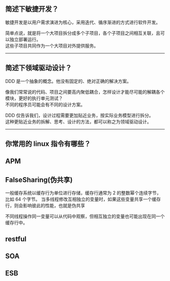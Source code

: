 ## 简述下敏捷开发？
敏捷开发是以用户需求演进为核心，采用迭代、循序渐进的方式进行软件开发。   

简单点说，就是将一个大项目拆分成多个子项目，各个子项目之间相互关联，且可以独立部署运行。    
这些子项目共同作为一个大项目对外提供服务。   

---

## 简述下领域驱动设计？
DDD 是一个抽象的概念。他没有固定的、绝对正确的解决方案。    

像我们常常说的代码、项目之间要高内聚低耦合，怎样设计才能尽可能的解耦各个模块，更好的执行单元测试？       
不同的程序员可能会有不同的设计方案。   

DDD 仅告诉我们，设计过程需要更加贴近业务，按实际业务模型进行拆分。  
这种更贴近业务的拆解、思考、设计的方法，都可以称之为领域驱动设计。  

---

## 你常用的 linux 指令有哪些？


## APM


## FalseSharing(伪共享)
一般缓存系统以缓存行为单位进行存储，缓存行通常为 2 的整数幂个连续字节，比如 64 个字节。
当多线程修改互相独立的变量时，如果这些变量共享一个缓存行，则会影响彼此的性能，也就是伪共享

不同线程操作同一变量可以从代码中观察，但相互独立的变量也可能出现在同一个缓存行中。

## restful


## SOA

## ESB
